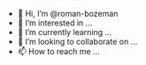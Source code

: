 - 👋 Hi, I’m @roman-bozeman
- 👀 I’m interested in ...
- 🌱 I’m currently learning ...
- 💞️ I’m looking to collaborate on ...
- 📫 How to reach me ...

<!---
roman-bozeman/roman-bozeman is a ✨ special ✨ repository because its `README.md` (this file) appears on your GitHub profile.
You can click the Preview link to take a look at your changes.
--->
